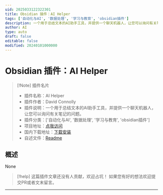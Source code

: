 ```yaml
---
uid: 2025033122322301
title: Obsidian 插件：AI Helper
tags: ['自动化与AI', '数据处理', '学习与教育', 'obsidian插件']
description: 一个用于总结文本的AI助手工具，并提供一个聊天机器人，让您可以询问有关笔记的问题。
author: AI
type: auto
draft: false
editable: false
modified: 20240101000000
---
```


# Obsidian 插件：AI Helper

> [!Note] 插件名片
> - 插件名称：AI Helper
> - 插件作者：David Connolly
> - 插件说明：一个用于总结文本的AI助手工具，并提供一个聊天机器人，让您可以询问有关笔记的问题。
> - 插件分类：['自动化与AI', '数据处理', '学习与教育', 'obsidian插件']
> - 项目地址：[点我访问](https://github.com/davidjconnolly/obsidian-ai-helper)
> - 国内下载地址：[下载安装](https://pkmer.cn/products/plugin/pluginMarket/?ai-helper)
> - 自述文件：[Readme](https://ghproxy.net/https://raw.githubusercontent.com/davidjconnolly/obsidian-ai-helper/main/README.md)



## 概述

None


> [!help] 
> 这篇插件文章还没有人贡献，欢迎占坑！
> 如果您有好的想法欢迎提交PR或者文末留言。
> 

---



